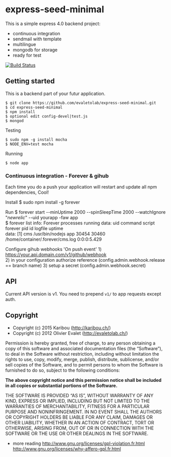 # express-seed-minimal
This is a simple express 4.0 backend project:
* continuous integration
* sendmail with template 
* multilingue 
* mongodb for storage
* ready for test



[![Build Status](https://travis-ci.org/evaletolab/express-seed-minimal.svg?branch=master)](https://travis-ci.org/evaletolab/express-seed-minimal)

## Getting started
This is a backend part of your futur application.

    $ git clone https://github.com/evaletolab/express-seed-minimal.git
    $ cd express-seed-minimal
    $ npm install
    $ optional edit config-devel|test.js
    $ mongod
    
Testing

    $ sudo npm -g install mocha
    $ NODE_ENV=test mocha

Running    

    $ node app

### Continuous integration - Forever & gihub
Each time you do a push your application will restart and update all npm dependencies, Cool!

Install
    $ sudo npm install -g forever

Run
    $ forever start --minUptime 2000 --spinSleepTime 2000 --watchIgnore "*newrelic*" --uid yourapp -faw  app    
    $ forever list
    info:    Forever processes running
    data:        uid     command         script forever pid   id logfile                            uptime       
    data:    [1] cms     /usr/bin/nodejs app    30454   30460    /home/container/.forever/cms.log     0:0:0:5.429 

Configure gihub webhooks 'On push event'
    1) https://your.api.domain.com/v1/github/webhook    
    2) in your configuration authorize reference (config.admin.webhook.release == branch name)
    3) setup a secret (config.admin.webhook.secret)

## API
Current API version is v1. You need to prepend `v1/` to app requests except auth.



## Copyright 
* Copyright (c) 2015 Karibou (http://karibou.ch/)
* Copyright (c) 2012 Olivier Evalet (http://evaletolab.ch/)


Permission is hereby granted, free of charge, to any person obtaining a copy of this software and associated documentation files (the “Software”), to deal in the Software without restriction, including without limitation the rights to use, copy, modify, merge, publish, distribute, sublicense, and/or sell copies of the Software, and to permit persons to whom the Software is furnished to do so, subject to the following conditions:

**The above copyright notice and this permission notice shall be included in all copies or substantial portions of the Software.**


THE SOFTWARE IS PROVIDED “AS IS”, WITHOUT WARRANTY OF ANY KIND, EXPRESS OR
IMPLIED, INCLUDING BUT NOT LIMITED TO THE WARRANTIES OF MERCHANTABILITY,
FITNESS FOR A PARTICULAR PURPOSE AND NONINFRINGEMENT. IN NO EVENT SHALL THE
AUTHORS OR COPYRIGHT HOLDERS BE LIABLE FOR ANY CLAIM, DAMAGES OR OTHER
LIABILITY, WHETHER IN AN ACTION OF CONTRACT, TORT OR OTHERWISE, ARISING FROM,
OUT OF OR IN CONNECTION WITH THE SOFTWARE OR THE USE OR OTHER DEALINGS IN
THE SOFTWARE.

* more reading http://www.gnu.org/licenses/gpl-violation.fr.html http://www.gnu.org/licenses/why-affero-gpl.fr.html
